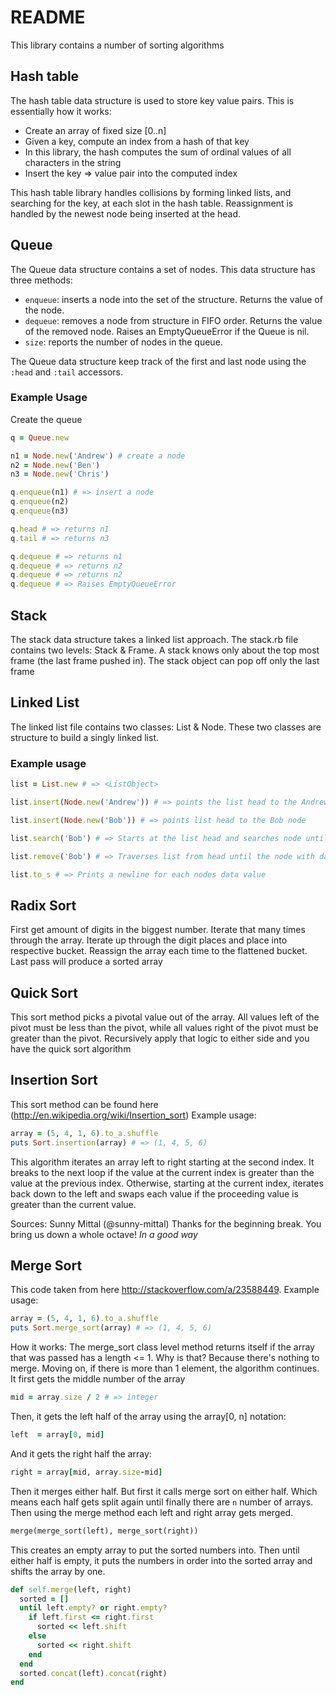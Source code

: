 # README
This library contains a number of sorting algorithms

## Hash table
The hash table data structure is used to store key value pairs. This is essentially how it works:

- Create an array of fixed size [0..n]
- Given a key, compute an index from a hash of that key
 - In this library, the hash computes the sum of ordinal values of all characters in the string
- Insert the key => value pair into the computed index

This hash table library handles collisions by forming linked lists, and searching for the key, at each slot in the hash table.
Reassignment is handled by the newest node being inserted at the head.

## Queue
The Queue data structure contains a set of nodes. This data structure has three methods:
- `enqueue`: inserts a node into the set of the structure. Returns the value of the node.
- `dequeue`: removes a node from structure in FIFO order. Returns the value of the removed node. Raises an EmptyQueueError if the Queue is nil.
- `size`: reports the number of nodes in the queue. 

The Queue data structure keep track of the first and last node using the `:head` and `:tail` accessors.

### Example Usage
Create the queue
```ruby
q = Queue.new

n1 = Node.new('Andrew') # create a node
n2 = Node.new('Ben')
n3 = Node.new('Chris')

q.enqueue(n1) # => insert a node
q.enqueue(n2)
q.enqueue(n3)

q.head # => returns n1
q.tail # => returns n3

q.dequeue # => returns n1
q.dequeue # => returns n2
q.dequeue # => returns n2
q.dequeue # => Raises EmptyQueueError
```

## Stack
The stack data structure takes a linked list approach. The stack.rb file contains two levels: Stack & Frame. A stack knows only about the top most frame (the last frame pushed in). The stack object can pop off only the last frame

## Linked List
The linked list file contains two classes: List & Node. These two classes are structure to build a singly linked list.
### Example usage
```ruby
list = List.new # => <ListObject>

list.insert(Node.new('Andrew')) # => points the list head to the Andrew node

list.insert(Node.new('Bob')) # => points list head to the Bob node

list.search('Bob') # => Starts at the list head and searches node until a node with data == 'Bob' is found

list.remove('Bob') # => Traverses list from head until the node with data == 'Bob' is found then removes it and updates connections

list.to_s # => Prints a newline for each nodes data value
```

## Radix Sort
First get amount of digits in the biggest number.
Iterate that many times through the array.
Iterate up through the digit places and place into respective bucket.
Reassign the array each time to the flattened bucket.
Last pass will produce a sorted array

## Quick Sort
This sort method picks a pivotal value out of the array. All values left of the pivot must be less than the pivot, while all values right of the pivot must be greater than the pivot. Recursively apply that logic to either side and you have the quick sort algorithm

## Insertion Sort
This sort method can be found here (http://en.wikipedia.org/wiki/Insertion_sort)
Example usage:
```ruby
array = (5, 4, 1, 6).to_a.shuffle
puts Sort.insertion(array) # => (1, 4, 5, 6)
```
This algorithm iterates an array left to right starting at the second index. It breaks to the next loop if the value at the current index is greater than the value at the previous index. Otherwise, starting at the current index, iterates back down to the left and swaps each value if the proceeding value is greater than the current value. 

Sources: Sunny Mittal (@sunny-mittal) Thanks for the beginning break. You bring us down a whole octave! *In a good way*

## Merge Sort
This code taken from here http://stackoverflow.com/a/23588449.
Example usage:
```ruby
array = (5, 4, 1, 6).to_a.shuffle
puts Sort.merge_sort(array) # => (1, 4, 5, 6)
```

How it works:
The merge_sort class level method returns itself if the array that was passed has a length <= 1. Why is that?
Because there's nothing to merge. Moving on, if there is more than 1 element, the algorithm continues.
It first gets the middle number of the array
```ruby
mid = array.size / 2 # => integer
```
Then, it gets the left half of the array using the array[0, n] notation:
```ruby
left  = array[0, mid]
```
And it gets the right half the array:
```ruby
right = array[mid, array.size-mid]
```
Then it merges either half. But first it calls merge sort on either half. Which means each half gets split again until finally there are `n` number of arrays.
Then using the merge method each left and right array gets merged.
```ruby
merge(merge_sort(left), merge_sort(right))
```
This creates an empty array to put the sorted numbers into.
Then until either half is empty, it puts the numbers in order into the sorted array and shifts the array by one.
```ruby
def self.merge(left, right)
  sorted = []
  until left.empty? or right.empty?
    if left.first <= right.first
      sorted << left.shift
    else
      sorted << right.shift
    end
  end
  sorted.concat(left).concat(right)
end
```




